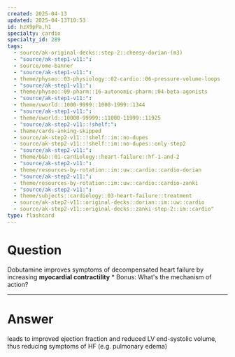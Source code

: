 ```yaml
---
created: 2025-04-13
updated: 2025-04-13T10:53
id: hzX9pPa,h1
specialty: cardio
specialty_id: 289
tags:
  - source/ak-original-decks::step-2::cheesy-dorian-(m3)
  - "source/ak-step1-v11:": 
  - source/ome-banner
  - "source/ak-step1-v11:": 
  - theme/physeo::03-physiology::02-cardio::06-pressure-volume-loops
  - "source/ak-step1-v11:": 
  - theme/physeo::09-pharm::16-autonomic-pharm::04-beta-agonists
  - "source/ak-step1-v11:": 
  - theme/uworld::1000-9999::1000-1999::1344
  - "source/ak-step1-v11:": 
  - theme/uworld::10000-99999::11000-11999::11925
  - "source/ak-step2-v11::!shelf:": 
  - theme/cards-anking-skipped
  - source/ak-step2-v11::!shelf::im::no-dupes
  - source/ak-step2-v11::!shelf::im::no-dupes::only-step2
  - "source/ak-step2-v11:": 
  - theme/b&b::01-cardiology::heart-failure::hf-1-and-2
  - "source/ak-step2-v11:": 
  - theme/resources-by-rotation::im::uw::cardio::cardio-dorian
  - "source/ak-step2-v11:": 
  - theme/resources-by-rotation::im::uw::cardio::cardio-zanki
  - "source/ak-step2-v11:": 
  - theme/subjects::cardiology::03-heart-failure::treatment
  - source/ak-step2-v11::original-decks::dorian::im::uw::cardio
  - source/ak-step2-v11::original-decks::zanki-step-2::im::cardio"
type: flashcard
---
```


# Question
Dobutamine improves symptoms of decompensated heart failure by increasing **myocardial contractility**  * Bonus: What's the mechanism of action?

---

# Answer
leads to improved ejection fraction and reduced LV end-systolic volume, thus reducing symptoms of HF (e.g. pulmonary edema)
